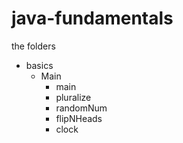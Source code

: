 # java-fundamentals

the folders
- basics
     - Main
        - main
        - pluralize
        - randomNum
        - flipNHeads
        - clock